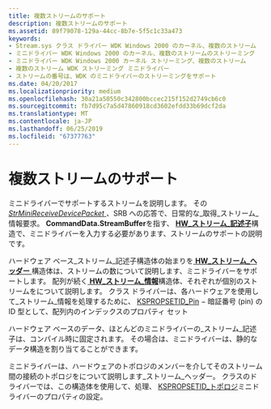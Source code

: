 ```yaml
---
title: 複数ストリームのサポート
description: 複数ストリームのサポート
ms.assetid: 89f79078-129a-44cc-8b7e-5f5c1c33a473
keywords:
- Stream.sys クラス ドライバー WDK Windows 2000 のカーネル、複数のストリーム
- ミニドライバー WDK Windows 2000 のカーネル、複数のストリームのストリーミング
- ミニドライバー WDK Windows 2000 カーネル ストリーミング、複数のストリーム
- 複数のストリーム WDK ストリーミング ミニドライバー
- ストリームの番号は、WDK のミニドライバーのストリーミングをサポート
ms.date: 04/20/2017
ms.localizationpriority: medium
ms.openlocfilehash: 30a21a50550c342800bccec215f152d2749cb6c0
ms.sourcegitcommit: fb7d95c7a5d47860918cd3602efdd33b69dcf2da
ms.translationtype: MT
ms.contentlocale: ja-JP
ms.lasthandoff: 06/25/2019
ms.locfileid: "67377763"
---
```

# <a name="supporting-multiple-streams"></a>複数ストリームのサポート





ミニドライバーでサポートするストリームを説明します。 その[ *StrMiniReceiveDevicePacket* ](https://docs.microsoft.com/windows-hardware/drivers/ddi/content/strmini/nc-strmini-phw_receive_device_srb) 、SRB への応答で、日常的な\_取得\_ストリーム\_情報要求。 **CommandData.StreamBuffer**を指す、 [ **HW\_ストリーム\_記述子**](https://docs.microsoft.com/windows-hardware/drivers/ddi/content/strmini/ns-strmini-_hw_stream_descriptor)構造で、ミニドライバーを入力する必要があります、ストリームのサポートの説明です。

ハードウェア ベース\_ストリーム\_記述子構造体の始まりを[ **HW\_ストリーム\_ヘッダー** ](https://docs.microsoft.com/windows-hardware/drivers/ddi/content/strmini/ns-strmini-_hw_stream_header)構造体は、ストリームの数について説明します、ミニドライバーをサポートします。 配列が続く[ **HW\_ストリーム\_情報**](https://docs.microsoft.com/windows-hardware/drivers/ddi/content/strmini/ns-strmini-_hw_stream_information)構造体、それぞれが個別のストリームをについて説明します。 クラス ドライバーは、各ハードウェアを使用して\_ストリーム\_情報を処理するために、 [KSPROPSETID\_Pin](https://docs.microsoft.com/windows-hardware/drivers/stream/kspropsetid-pin) − 暗証番号 (pin) の ID 型として、配列内のインデックスのプロパティ セット

ハードウェア ベースのデータ、ほとんどのミニドライバーの\_ストリーム\_記述子は、コンパイル時に固定されます。 その場合は、ミニドライバーは、静的なデータ構造を割り当てることができます。

ミニドライバーは、ハードウェアのトポロジのメンバーを介してそのストリーム間の接続のトポロジをについて説明します\_ストリーム\_ヘッダー。 クラスのドライバーでは、この構造体を使用して、処理、 [KSPROPSETID\_トポロジ](https://docs.microsoft.com/windows-hardware/drivers/stream/kspropsetid-topology)ミニドライバーのプロパティの設定。

 

 




